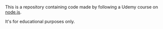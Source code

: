 This is a repository containing code made by following a Udemy course on [node.js](https://www.udemy.com/course/nodejs-the-complete-guide/).

It's for educational purposes only.

